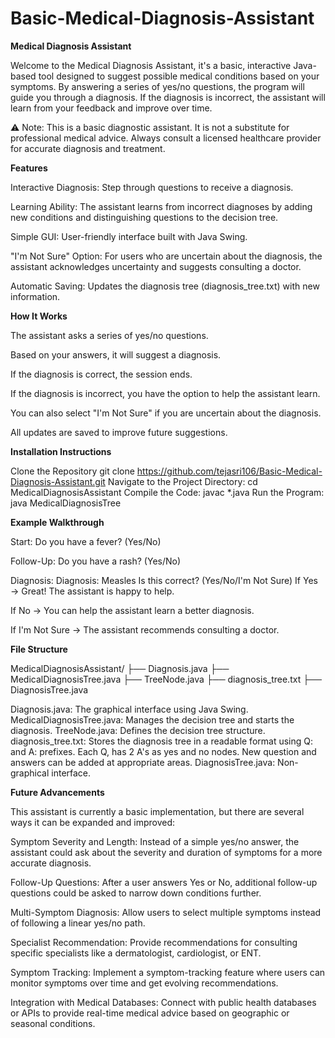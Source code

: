 # Basic-Medical-Diagnosis-Assistant

**Medical Diagnosis Assistant**

Welcome to the Medical Diagnosis Assistant, it's a basic, interactive Java-based tool designed to suggest possible medical conditions based on your symptoms. 
By answering a series of yes/no questions, the program will guide you through a diagnosis. If the diagnosis is incorrect, the assistant will learn from your feedback 
and improve over time.

⚠️ Note: This is a basic diagnostic assistant. It is not a substitute for professional medical advice. Always consult a licensed healthcare provider for 
accurate diagnosis and treatment.

**Features**

Interactive Diagnosis: Step through questions to receive a diagnosis.

Learning Ability: The assistant learns from incorrect diagnoses by adding new conditions and distinguishing questions to the decision tree.

Simple GUI: User-friendly interface built with Java Swing.

"I'm Not Sure" Option: For users who are uncertain about the diagnosis, the assistant acknowledges uncertainty and suggests consulting a doctor.

Automatic Saving: Updates the diagnosis tree (diagnosis_tree.txt) with new information.

**How It Works**

The assistant asks a series of yes/no questions.

Based on your answers, it will suggest a diagnosis.

If the diagnosis is correct, the session ends.

If the diagnosis is incorrect, you have the option to help the assistant learn.

You can also select "I'm Not Sure" if you are uncertain about the diagnosis.

All updates are saved to improve future suggestions.

**Installation Instructions**

Clone the Repository
git clone https://github.com/tejasri106/Basic-Medical-Diagnosis-Assistant.git
Navigate to the Project Directory:
cd MedicalDiagnosisAssistant
Compile the Code:
javac *.java
Run the Program:
java MedicalDiagnosisTree


**Example Walkthrough**

Start:
Do you have a fever? (Yes/No)

Follow-Up:
Do you have a rash? (Yes/No)

Diagnosis:
Diagnosis: Measles
Is this correct? (Yes/No/I'm Not Sure)
If Yes → Great! The assistant is happy to help.

If No → You can help the assistant learn a better diagnosis.

If I'm Not Sure → The assistant recommends consulting a doctor.

**File Structure**

MedicalDiagnosisAssistant/
├── Diagnosis.java
├── MedicalDiagnosisTree.java
├── TreeNode.java
├── diagnosis_tree.txt
├── DiagnosisTree.java

Diagnosis.java: The graphical interface using Java Swing.
MedicalDiagnosisTree.java: Manages the decision tree and starts the diagnosis.
TreeNode.java: Defines the decision tree structure.
diagnosis_tree.txt: Stores the diagnosis tree in a readable format using Q: and A: prefixes. Each Q, has 2 A's as yes and no nodes. 
New question and answers can be added at appropriate areas.
DiagnosisTree.java: Non-graphical interface.

**Future Advancements**

This assistant is currently a basic implementation, but there are several ways it can be expanded and improved:

Symptom Severity and Length:
Instead of a simple yes/no answer, the assistant could ask about the severity and duration of symptoms for a more accurate diagnosis.

Follow-Up Questions:
After a user answers Yes or No, additional follow-up questions could be asked to narrow down conditions further.

Multi-Symptom Diagnosis:
Allow users to select multiple symptoms instead of following a linear yes/no path.

Specialist Recommendation:
Provide recommendations for consulting specific specialists like a dermatologist, cardiologist, or ENT.

Symptom Tracking:
Implement a symptom-tracking feature where users can monitor symptoms over time and get evolving recommendations.

Integration with Medical Databases:
Connect with public health databases or APIs to provide real-time medical advice based on geographic or seasonal conditions.
